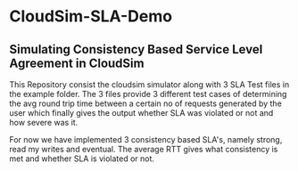# CloudSim-SLA-Demo

## Simulating Consistency Based Service Level Agreement in CloudSim

This Repository consist the cloudsim simulator along with 3 SLA Test files in the example folder.
The 3 files provide 3 different test cases of determining the avg round trip time between a certain no of requests generated 
by the user which finally gives the output whether SLA was violated or not and how severe was it.

For now we have implemented 3 consistency based SLA's, namely strong, read my writes and eventual.
The average RTT gives what consistency is met and whether SLA is violated or not.
